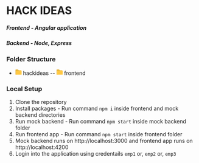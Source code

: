 # HACK IDEAS
##### Frontend - Angular application
##### Backend - Node, Express

### Folder Structure
- ![folder](/images/folder.png) hackideas
 -- ![folder](/images/folder.png) frontend

### Local Setup
1. Clone the repository
2. Install packages - Run command `npm i` inside frontend and mock backend directories
3. Run mock backend - Run command `npm start` inside mock backend folder
4. Run frontend app - Run command `npm start` inside frontend folder
5. Mock backend runs on http://localhost:3000 and frontend app runs on http://localhost:4200
6. Login into the application using credentails `emp1` or, `emp2` or, `emp3`


